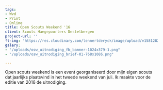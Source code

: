 ```yaml
---
tags:
- Wvd
- Print
- Online
title: Open Scouts Weekend '16
client: Scouts Haegepoorters Destelbergen
project-url: ''
ft-img: "https://res.cloudinary.com/lennertderyck/image/upload/v1581282812/osw_uitnodiging_fb_banner-1024x379-1_hp9sdx.png"
galery:
- "/uploads/osw_uitnodiging_fb_banner-1024x379-1.png"
- "/uploads/osw_uitnodiging_brief-01-768x1086.png"

---
```

Open scouts weekend is een event georganiseerd door mijn eigen scouts dat jaarlijks plaatsvind in het tweede weekend van juli. Ik maakte voor de editie van 2016 de uitnodiging.